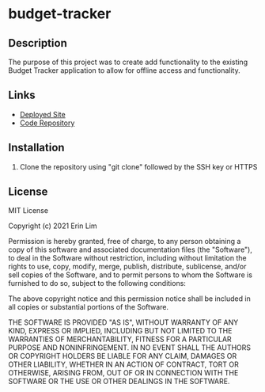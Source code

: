 # budget-tracker


## Description

The purpose of this project was to create add functionality to the existing Budget Tracker application to allow for offline access and functionality.

## Links
- [Deployed Site](https://glacial-tundra-28372.herokuapp.com/)
- [Code Repository](https://github.com/erinlim2001/budget-tracker)

## Installation

1. Clone the repository using "git clone" followed by the SSH key or HTTPS 

## License

MIT License

Copyright (c) 2021 Erin Lim

Permission is hereby granted, free of charge, to any person obtaining a copy
of this software and associated documentation files (the "Software"), to deal
in the Software without restriction, including without limitation the rights
to use, copy, modify, merge, publish, distribute, sublicense, and/or sell
copies of the Software, and to permit persons to whom the Software is
furnished to do so, subject to the following conditions:

The above copyright notice and this permission notice shall be included in all
copies or substantial portions of the Software.

THE SOFTWARE IS PROVIDED "AS IS", WITHOUT WARRANTY OF ANY KIND, EXPRESS OR
IMPLIED, INCLUDING BUT NOT LIMITED TO THE WARRANTIES OF MERCHANTABILITY,
FITNESS FOR A PARTICULAR PURPOSE AND NONINFRINGEMENT. IN NO EVENT SHALL THE
AUTHORS OR COPYRIGHT HOLDERS BE LIABLE FOR ANY CLAIM, DAMAGES OR OTHER
LIABILITY, WHETHER IN AN ACTION OF CONTRACT, TORT OR OTHERWISE, ARISING FROM,
OUT OF OR IN CONNECTION WITH THE SOFTWARE OR THE USE OR OTHER DEALINGS IN THE
SOFTWARE.